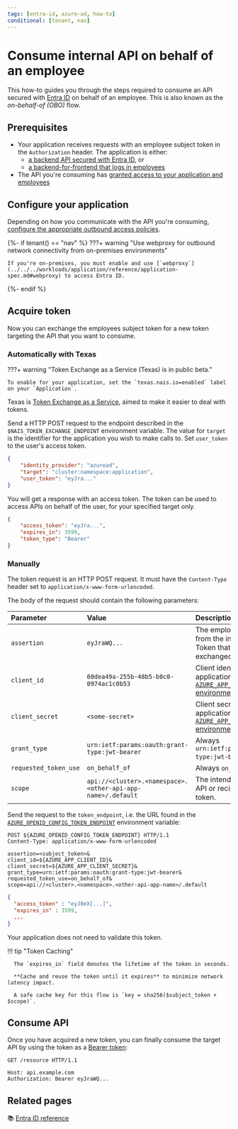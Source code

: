```yaml
---
tags: [entra-id, azure-ad, how-to]
conditional: [tenant, nav]
---
```


# Consume internal API on behalf of an employee

This how-to guides you through the steps required to consume an API secured with [Entra ID](../README.md) on behalf of an employee.
This is also known as the _on-behalf-of (OBO)_ flow.

## Prerequisites

- Your application receives requests with an employee subject token in the `Authorization` header. The application is either:
  - [a backend API secured with Entra ID](secure.md), or
  - [a backend-for-frontend that logs in employees](login.md)
- The API you're consuming has [granted access to your application and employees](secure.md#grant-access-to-consumers)

## Configure your application

Depending on how you communicate with the API you're consuming, [configure the appropriate outbound access policies](../../../workloads/how-to/access-policies.md).

{%- if tenant() == "nav" %}
???+ warning "Use webproxy for outbound network connectivity from on-premises environments"

    If you're on-premises, you must enable and use [`webproxy`](../../../workloads/application/reference/application-spec.md#webproxy) to access Entra ID.

{%- endif %}

## Acquire token
Now you can exchange the employees subject token for a new token targeting the API that you want to consume.

### Automatically with Texas

???+ warning "Token Exchange as a Service (Texas) is in public beta."

    To enable for your application, set the `texas.nais.io=enabled` label on your `Application`.

Texas is [Token Exchange as a Service](../../explanations/README.md#texas), aimed to make it easier to deal with tokens.

Send a HTTP POST request to the endpoint described in the `$NAIS_TOKEN_EXCHANGE_ENDPOINT` environment variable.
The value for `target` is the identifier for the application you wish to make calls to.
Set `user_token` to the user's access token.

```json
{
    "identity_provider": "azuread",
    "target": "cluster:namespace:application",
    "user_token": "eyJra..."
}
```

You will get a response with an access token. The token can be used to access APIs on behalf of the user, for your specified target only.
```json
{
    "access_token": "eyJra...",
    "expires_in": 3599,
    "token_type": "Bearer"
}
```

### Manually
The token request is an HTTP POST request.
It must have the `Content-Type` header set to `application/x-www-form-urlencoded`.

The body of the request should contain the following parameters:

| Parameter             | Value                                                       | Description                                                                                                     |
|:----------------------|:------------------------------------------------------------|:----------------------------------------------------------------------------------------------------------------|
| `assertion`           | `eyJraWQ...`                                                | The employee's subject token from the inbound request. Token that should be exchanged.                          |
| `client_id`           | `60dea49a-255b-48b5-b0c0-0974ac1c0b53`                      | Client identifier for your application. Set to the [`AZURE_APP_CLIENT_ID` environment variable][variables-ref]. |
| `client_secret`       | `<some-secret>`                                             | Client secret for your application. Set to the [`AZURE_APP_CLIENT_SECRET` environment variable][variables-ref]. |
| `grant_type`          | `urn:ietf:params:oauth:grant-type:jwt-bearer`               | Always `urn:ietf:params:oauth:grant-type:jwt-bearer`.                                                           |
| `requested_token_use` | `on_behalf_of`                                              | Always `on_behalf_of`.                                                                                          |
| `scope`               | `api://<cluster>.<namespace>.<other-api-app-name>/.default` | The intended _audience_ (target API or recipient) of the new token.                                             |

[variables-ref]: ../reference/README.md#variables-for-acquiring-tokens

Send the request to the `token_endpoint`, i.e. the URL found in the [`AZURE_OPENID_CONFIG_TOKEN_ENDPOINT`][variables-ref] environment variable:

```http title="Token request"
POST ${AZURE_OPENID_CONFIG_TOKEN_ENDPOINT} HTTP/1.1
Content-Type: application/x-www-form-urlencoded

assertion=<subject_token>&
client_id=${AZURE_APP_CLIENT_ID}&
client_secret=${AZURE_APP_CLIENT_SECRET}&
grant_type=urn:ietf:params:oauth:grant-type:jwt-bearer&
requested_token_use=on_behalf_of&
scope=api://<cluster>.<namespace>.<other-api-app-name>/.default
```

```json title="Successful response"
{
  "access_token" : "eyJ0eX[...]",
  "expires_in" : 3599,
  ...
}
```

Your application does not need to validate this token.

!!! tip "Token Caching"

      The `expires_in` field denotes the lifetime of the token in seconds.

      **Cache and reuse the token until it expires** to minimize network latency impact.

      A safe cache key for this flow is `key = sha256($subject_token + $scope)`.

## Consume API

Once you have acquired a new token, you can finally consume the target API by using the token as a [Bearer token](../../explanations/README.md#bearer-token):

```http
GET /resource HTTP/1.1

Host: api.example.com
Authorization: Bearer eyJraWQ...
```

## Related pages

:books: [Entra ID reference](../reference/README.md)
